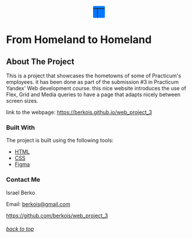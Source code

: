 <div align="center">
  <a href="https://berkois.github.io/web_project_3">
    <img src="./images/logo.png" alt="logo">
  </a>
</div>

# **From Homeland to Homeland**

## About The Project

This is a project that showcases the hometowns of some of Practicum's employees. it has been done as part of the submission #3 in Practicum Yandex' Web development course. this nice website introduces the use of Flex, Grid and Media queries to have a page that adapts nicely between screen sizes.

link to the webpage: https://berkois.github.io/web_project_3

### Built With

The project is built using the following tools:

- [HTML](https://developer.mozilla.org/en-US/docs/Web/HTML)
- [CSS](https://www.w3.org/Style/CSS/Overview.en.html)
- [Figma](https://www.figma.com/)

### Contact Me

Israel Berko

Email: berkois@gmail.com

https://github.com/berkois/web_project_3

###### [back to top](#top)
